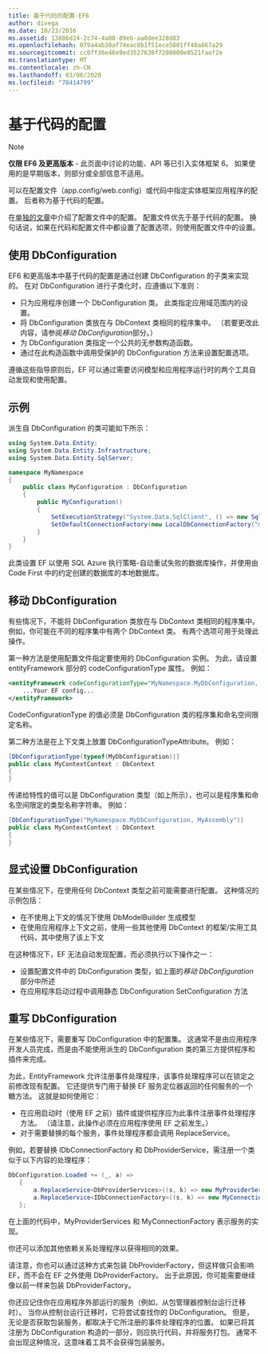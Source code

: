 ```yaml
---
title: 基于代码的配置-EF6
author: divega
ms.date: 10/23/2016
ms.assetid: 13886d24-2c74-4a00-89eb-aa0dee328d83
ms.openlocfilehash: 079a4ab30af74eac8b1f51ece5801ff40a867a29
ms.sourcegitcommit: cc0ff36e46e9ed3527638f7208000e8521faef2e
ms.translationtype: MT
ms.contentlocale: zh-CN
ms.lasthandoff: 03/06/2020
ms.locfileid: "78414799"
---
```

# <a name="code-based-configuration"></a>基于代码的配置
> [!NOTE]
> **仅限 EF6 及更高版本** - 此页面中讨论的功能、API 等已引入实体框架 6。 如果使用的是早期版本，则部分或全部信息不适用。  

可以在配置文件（app.config/web.config）或代码中指定实体框架应用程序的配置。 后者称为基于代码的配置。  

在[单独的文章](config-file.md)中介绍了配置文件中的配置。 配置文件优先于基于代码的配置。 换句话说，如果在代码和配置文件中都设置了配置选项，则使用配置文件中的设置。  

## <a name="using-dbconfiguration"></a>使用 DbConfiguration  

EF6 和更高版本中基于代码的配置是通过创建 DbConfiguration 的子类来实现的。 在对 DbConfiguration 进行子类化时，应遵循以下准则：  

- 只为应用程序创建一个 DbConfiguration 类。 此类指定应用域范围内的设置。  
- 将 DbConfiguration 类放在与 DbContext 类相同的程序集中。 （若要更改此内容，请参阅*移动 DbConfiguration*部分。）  
- 为 DbConfiguration 类指定一个公共的无参数构造函数。  
- 通过在此构造函数中调用受保护的 DbConfiguration 方法来设置配置选项。  

遵循这些指导原则后，EF 可以通过需要访问模型和应用程序运行时的两个工具自动发现和使用配置。  

## <a name="example"></a>示例  

派生自 DbConfiguration 的类可能如下所示：  

``` csharp
using System.Data.Entity;
using System.Data.Entity.Infrastructure;
using System.Data.Entity.SqlServer;

namespace MyNamespace
{
    public class MyConfiguration : DbConfiguration
    {
        public MyConfiguration()
        {
            SetExecutionStrategy("System.Data.SqlClient", () => new SqlAzureExecutionStrategy());
            SetDefaultConnectionFactory(new LocalDbConnectionFactory("mssqllocaldb"));
        }
    }
}
```  

此类设置 EF 以使用 SQL Azure 执行策略-自动重试失败的数据库操作，并使用由 Code First 中的约定创建的数据库的本地数据库。  

## <a name="moving-dbconfiguration"></a>移动 DbConfiguration  

有些情况下，不能将 DbConfiguration 类放在与 DbContext 类相同的程序集中。 例如，你可能在不同的程序集中有两个 DbContext 类。 有两个选项可用于处理此操作。  

第一种方法是使用配置文件指定要使用的 DbConfiguration 实例。 为此，请设置 entityFramework 部分的 codeConfigurationType 属性。 例如：  

``` xml
<entityFramework codeConfigurationType="MyNamespace.MyDbConfiguration, MyAssembly">
    ...Your EF config...
</entityFramework>
```  

CodeConfigurationType 的值必须是 DbConfiguration 类的程序集和命名空间限定名称。  

第二种方法是在上下文类上放置 DbConfigurationTypeAttribute。 例如：  

``` csharp  
[DbConfigurationType(typeof(MyDbConfiguration))]
public class MyContextContext : DbContext
{
}
```  

传递给特性的值可以是 DbConfiguration 类型（如上所示），也可以是程序集和命名空间限定的类型名称字符串。 例如：  

``` csharp
[DbConfigurationType("MyNamespace.MyDbConfiguration, MyAssembly")]
public class MyContextContext : DbContext
{
}
```  

## <a name="setting-dbconfiguration-explicitly"></a>显式设置 DbConfiguration  

在某些情况下，在使用任何 DbContext 类型之前可能需要进行配置。 这种情况的示例包括：  

- 在不使用上下文的情况下使用 DbModelBuilder 生成模型  
- 在使用应用程序上下文之前，使用一些其他使用 DbContext 的框架/实用工具代码，其中使用了该上下文  

在这种情况下，EF 无法自动发现配置，而必须执行以下操作之一：  

- 设置配置文件中的 DbConfiguration 类型，如上面的*移动 DbConfiguration*部分中所述
- 在应用程序启动过程中调用静态 DbConfiguration SetConfiguration 方法  

## <a name="overriding-dbconfiguration"></a>重写 DbConfiguration  

在某些情况下，需要重写 DbConfiguration 中的配置集。 这通常不是由应用程序开发人员完成，而是由不能使用派生的 DbConfiguration 类的第三方提供程序和插件来完成。  

为此，EntityFramework 允许注册事件处理程序，该事件处理程序可以在锁定之前修改现有配置。  它还提供专门用于替换 EF 服务定位器返回的任何服务的一个糖方法。 这就是如何使用它：  

- 在应用启动时（使用 EF 之前）插件或提供程序应为此事件注册事件处理程序方法。 （请注意，此操作必须在应用程序使用 EF 之前发生。）  
- 对于需要替换的每个服务，事件处理程序都会调用 ReplaceService。  

例如，若要替换 IDbConnectionFactory 和 DbProviderService，需注册一个类似于以下内容的处理程序：  

``` csharp
DbConfiguration.Loaded += (_, a) =>
   {
       a.ReplaceService<DbProviderServices>((s, k) => new MyProviderServices(s));
       a.ReplaceService<IDbConnectionFactory>((s, k) => new MyConnectionFactory(s));
   };
```  

在上面的代码中，MyProviderServices 和 MyConnectionFactory 表示服务的实现。  

你还可以添加其他依赖关系处理程序以获得相同的效果。  

请注意，你也可以通过这种方式来包装 DbProviderFactory，但这样做只会影响 EF，而不会在 EF 之外使用 DbProviderFactory。 出于此原因，你可能需要继续像以前一样来包装 DbProviderFactory。  

你还应记住你在应用程序外部运行的服务（例如，从包管理器控制台运行迁移时）。 当你从控制台运行迁移时，它将尝试查找你的 DbConfiguration。 但是，无论是否获取包装服务，都取决于它所注册的事件处理程序的位置。 如果已将其注册为 DbConfiguration 构造的一部分，则应执行代码，并将服务打包。 通常不会出现这种情况，这意味着工具不会获得包装服务。  
